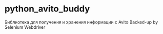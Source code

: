# python_avito_buddy

Библиотека для получения и хранения информации с Avito
Backed-up by Selenium Webdriver
